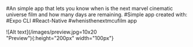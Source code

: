 #An simple app that lets you know when is the next marvel cinematic universe film and how many days are remaining.
#Simple app created with:
    #Expo CLI
    #React-Native
    #whenisthenextmcufilm app

   <div style="width: 60%; height: 60%">
    ![Alt text](/images/preview.jpg=10x20 "Preview"){:height="200px" width="100px"}
    </div> 
